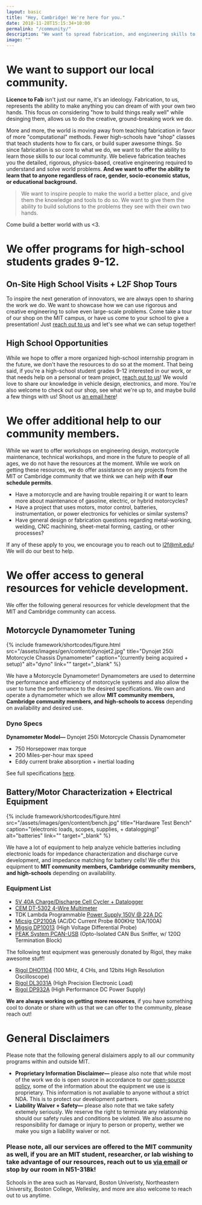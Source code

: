 ```yaml
---
layout: basic
title: "Hey, Cambridge! We're here for you."
date: 2018-11-28T15:15:34+10:00
permalink: "/community/"
description: "We want to spread fabrication, and engineering skills to our local community while inspiring interest in science, and the climate."
image: ""
---
```


# We want to support our local community. 

**Licence to Fab** isn't just our name, it's an ideology. Fabrication, to us, represents the ability to make anything you can dream of with your own two hands. This focus on considering "how to build things really well" while desinging them, allows us to do the creative, ground-breaking work we do. 

More and more, the world is moving away from teaching fabrication in favor of more "computational" methods. Fewer high-schools have "shop" classes that teach students how to fix cars, or build super awesome things. So since fabrication is so core to what we do, we want to offer the ability to learn those skills to our local community. We believe fabrication teaches you the detailed, rigorous, physics-based, creative engineering required to understand and solve world problems. **And we want to offer the ability to learn that to anyone regardless of race, gender, socio-economic status, or educational background.**

> We want to inspire people to make the world a better place, and give them the knowledge and tools to do so. We want to give them the ability to build solutions to the problems they see with their own two hands. 

Come build a better world with us <3.

# We offer programs for high-school students grades 9-12.

## On-Site High School Visits + L2F Shop Tours

To inspire the next generation of innovators, we are always open to sharing the work we do. We want to showcase how we can use rigorous and creative engineering to solve even large-scale problems. Come take a tour of our shop on the MIT campus, or have us come to your school to give a presentation! Just [reach out to us](mailto:l2f@mit.edu) and let's see what we can setup together! 

## High School Opportunities

While we hope to offer a more organized high-school internship program in the future, we don't have the resources to do so at the moment. That being said, if you're a high-school student grades 9-12 interested in our work, or that needs help on a personal or team project, [reach out to us](mailto:l2f@mit.edu)! We would love to share our knowledge in vehicle design, electronics, and more. You're also welcome to check out our shop, see what we're up to, and maybe build a few things with us! Shoot us [an email here](mailto:l2f@mit.edu)!

# We offer additional help to our community members.

While we want to offer workshops on engineering design, motorcycle maintenance, technical workshops, and more in the future to people of all ages, we do not have the resources at the moment. While we work on getting these resources, we do offer assistance on any projects from the MIT or Cambridge community that we think we can help with **if our schedule permits**. 

- Have a motorcycle and are having trouble repairing it or want to learn more about maintenance of gasoline, electric, or hybrid motorcycles? 
- Have a project that uses motors, motor control, batteries, instrumentation, or power electronics for vehicles or similar systems? 
- Have general design or fabrication questions regarding metal-working, welding, CNC machining, sheet-metal forming, casting, or other processes? 

If any of these apply to you, we encourage you to reach out to [l2f@mit.edu](mailto:l2f@mit.edu)! We will do our best to help.

# We offer access to general resources for vehicle development.

We offer the following general resources for vehicle development that the MIT and Cambridge community can access. 

## Motorcycle Dynamometer Tuning

{% include framework/shortcodes/figure.html src="/assets/images/gen/content/dynojet2.jpg" title="Dynojet 250i Motorcycle Chassis Dynamometer" caption="(currently being acquired + setup)" alt="dyno" link="" target="\_blank" %}

We have a Motorcycle Dynamometer! Dynamometers are used to determine the performance and efficiency of motorcycle systems and also allow the user to tune the performance to the desired specifications. We own and operate a dynamometer which we allow **MIT community members, Cambridge community members, and high-schools to access** depending on availability and desired use. 

### Dyno Specs

**Dynamometer Model—** Dynojet 250i Motorcycle Chassis Dynamometer

- 750 Horsepower max torque
- 200 Miles-per-hour max speed
- Eddy current brake absorption + inertial loading 

See full specifications [here](https://www.dynojet.com/motorcycle-chassis-dynamometer-model-250i/).

## Battery/Motor Characterization + Electrical Equipment 

{% include framework/shortcodes/figure.html src="/assets/images/gen/content/bench.jpg" title="Hardware Test Bench" caption="(electronic loads, scopes, supplies, + datalogging)" alt="batteries" link="" target="\_blank" %}

We have a lot of equipment to help analyze vehicle batteries including electronic loads for impedance characterization and discharge curve development, and impedance matching for battery cells! We offer this equipment to **MIT community members, Cambridge community members, and high-schools** depending on availability. 

### Equipment List

- [5V 40A Charge/Discharge Cell Cycler + Datalogger](https://batteryhookup.com/products/zketech-ebc-a40l-capacity-tester-0-5v-40a-charge-discharge)
- [CEM DT-5302 4-Wire Multimeter](https://www.cem-instruments.com/en/product-id-904)
- TDK Lambda Programmable [Power Supply 150V @ 22A DC](https://product.tdk.com/en/search/power/switching-power/prg-power/info?part_no=GEN%20150-22-3P480)
- [Micsig CP2100A](https://www.micsig.com/current%20probe/) (AC/DC Current Probe 800KHz 10A/100A)
- [Migsig DP10013](https://www.micsig.com/Differential%20Probe04/) (High Voltage Differential Probe)
- [PEAK System PCAN-USB](https://www.peak-system.com/PCAN-USB.199.0.html?&L=1) (Opto-Isolated CAN Bus Sniffer, w/ 120Ω Termination Block)

The following test equipment was generously donated by Rigol, they make awesome stuff! 

- [Rigol DHO1104](https://www.rigolna.com/products/digital-oscilloscopes/dho1000/) (100 MHz, 4 CHs, and 12bits High Resolution Oscilloscope)
- [Rigol DL3031A](https://www.rigolna.com/products/dc-power-loads/dl3000/) (High Precision Electronic Load)
- [Rigol DP932A](https://www.rigolna.com/products/dc-power-loads/dp900/) (High Performance DC Power Supply)

**We are always working on getting more resources**, if you have something cool to donate or share with us that we can offer to the community, please reach out! 

# General Disclaimers 

Please note that the following general dislaimers apply to all our community programs within and outside MIT.

- **Proprietary Information Disclaimer—** please also note that while most of the work we do is open source in accordance to our [open-source policy](/terms-and-conditions/), some of the information about the equipment we use is proprietary. This information is not avaliable to anyone without a strict NDA. This is to protect our development partners. 
- **Liability Waiver + Safety—** please also note that we take safety extemely seriously. We reserve the right to terminate any relationship should our safety rules and conditions be violated. We also assume no responsibility for damage or injury to person or property, wether we make you sign a liability waiver or not.

### Please note, all our services are offered to the MIT community as well, if you are an MIT student, researcher, or lab wishing to take advantage of our resources, reach out to us [via email](mailto:l2f@mit.edu) or stop by our room in N51-318k! 

Schools in the area such as Harvard, Boston Univeristy, Northeastern University, Boston College, Wellesley, and more are also welcome to reach out to us anytime. 